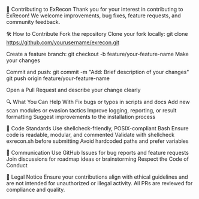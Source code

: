🤝 Contributing to ExRecon
Thank you for your interest in contributing to ExRecon! We welcome improvements, bug fixes, feature requests, and community feedback.

🛠️ How to Contribute
Fork the repository
Clone your fork locally:
git clone https://github.com/yourusername/exrecon.git

Create a feature branch:
git checkout -b feature/your-feature-name
Make your changes

Commit and push:
git commit -m "Add: Brief description of your changes"
git push origin feature/your-feature-name

Open a Pull Request and describe your change clearly

🔍 What You Can Help With
Fix bugs or typos in scripts and docs
Add new scan modules or evasion tactics
Improve logging, reporting, or result formatting
Suggest improvements to the installation process

🧼 Code Standards
Use shellcheck-friendly, POSIX-compliant Bash
Ensure code is readable, modular, and commented
Validate with shellcheck exrecon.sh before submitting
Avoid hardcoded paths and prefer variables

💬 Communication
Use GitHub Issues for bug reports and feature requests
Join discussions for roadmap ideas or brainstorming
Respect the Code of Conduct

🔐 Legal Notice
Ensure your contributions align with ethical guidelines and are not intended for unauthorized or illegal activity. All PRs are reviewed for compliance and quality.

